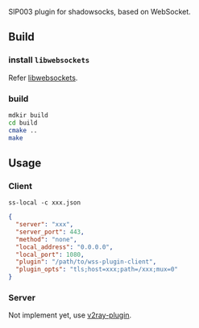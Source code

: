 SIP003 plugin for shadowsocks, based on WebSocket.

## Build

### install `libwebsockets`

Refer [libwebsockets](https://github.com/warmcat/libwebsockets).

### build

```bash
mdkir build
cd build
cmake ..
make
```

## Usage

### Client

`ss-local -c xxx.json`

```json
{
  "server": "xxx",
  "server_port": 443,
  "method": "none",
  "local_address": "0.0.0.0",
  "local_port": 1080,
  "plugin": "/path/to/wss-plugin-client",
  "plugin_opts": "tls;host=xxx;path=/xxx;mux=0"
}
```

### Server

Not implement yet, use [v2ray-plugin](https://github.com/shadowsocks/v2ray-plugin/).
